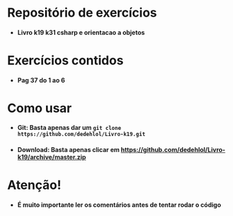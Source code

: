 # Repositório de exercícios
- #### Livro k19 k31 csharp e orientacao a objetos

# Exercícios contidos

- #### Pag 37 do 1 ao 6

# Como usar

- #### Git: Basta apenas dar um `git clone https://github.com/dedehlol/Livro-k19.git`

- #### Download: Basta apenas clicar em https://github.com/dedehlol/Livro-k19/archive/master.zip

# Atenção!

- #### É muito importante ler os comentários antes de tentar rodar o código
